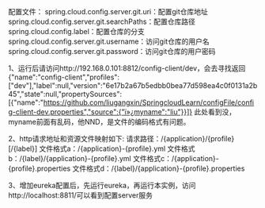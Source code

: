 配置文件：
spring.cloud.config.server.git.uri：配置git仓库地址
spring.cloud.config.server.git.searchPaths：配置仓库路径
spring.cloud.config.label：配置仓库的分支
spring.cloud.config.server.git.username：访问git仓库的用户名
spring.cloud.config.server.git.password：访问git仓库的用户密码


1、运行后请访问http://192.168.0.101:8812/config-client/dev，会去寻找返回{"name":"config-client","profiles":["dev"],"label":null,"version":"6e17b2a67b5edbb0bea77d598ea4c0f0131a2b45","state":null,"propertySources":[{"name":"https://github.com/liugangxin/SpringcloudLearn/configFile/config-client-dev.properties","source":{"ï»¿myname":"liu"}}]}
此处看到没，myname前面有乱码，他NND，是文件的编码格式有问题。

2、http请求地址和资源文件映射如下:
请求路径：/{application}/{profile}[/{label}]
文件格式a：/{application}-{profile}.yml
文件格式b：/{label}/{application}-{profile}.yml
文件格式c：/{application}-{profile}.properties
文件格式d：/{label}/{application}-{profile}.properties


3、增加eureka配置后，先运行eureka，再运行本实例，访问http://localhost:8811/可以看到配置server服务